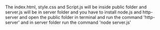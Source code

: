 The index.html, style.css and Script.js will be inside public folder and server.js will be in server folder and you have to install node.js and http-server and open the public folder in terminal and run the command 'http-server' and in server folder run the command 'node server.js'
